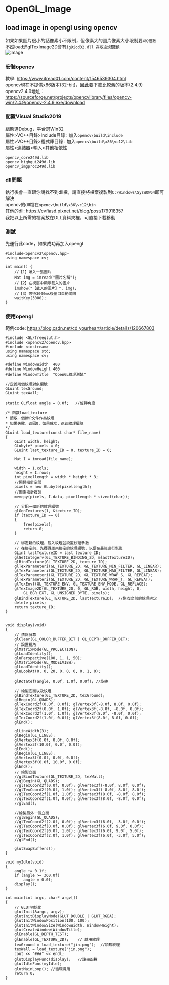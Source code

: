 # OpenGL_Image
## load image in opengl using opencv  
如果如果圖片很小的話像素小不限制，但像素大的圖片像素大小限制要`4的倍數`  
不然load進glTexImage2D會有`ig9icd32.dll 存取違規`問題  
![image](example.JPG)
### 安裝opencv
教學: https://www.itread01.com/content/1546539304.html  
opencv現在不提供x86版本(32-bit)，因此要下載比較舊的版本(2.4.9)  
opencv2.4.9地址：https://sourceforge.net/projects/opencvlibrary/files/opencv-win/2.4.9/opencv-2.4.9.exe/download  

### 配置Visual Studio2019  
組態選Debug，平台選Win32  
屬性>VC++目錄>Include目錄 : 加入`opencv\build\include`  
屬性>VC++目錄>程式庫目錄 : 加入`opencv\build\x86\vc12\lib`  
屬性>連結器>輸入>其他相依性
```
opencv_core249d.lib
opencv_highgui249d.lib
opencv_imgproc249d.lib
```

### dll問題
執行後會一直跟你說找不到dll檔，請直接將檔案複製到`C:\Windows\SysWOW64`即可解決  
opencv的dll檔在`opencv\build\x86\vc12\bin`  
其他的dll: https://cvfiasd.pixnet.net/blog/post/179918357  
我把以上所需的檔案放在DLL資料夾裡，可直接下載移動  

### 測試
先運行此code，如果成功再加入opengl  
```
#include<opencv2\opencv.hpp>
using namespace cv;

int main() {
	//【1】讀入一張圖片
	Mat img = imread("圖片名稱");
	//【2】在視窗中顯示載入的圖片
	imshow("【載入的圖片】", img);
	//【3】等待3000ms後窗口自動關閉
	waitKey(3000);
}
```

### 使用opengl
範例code: https://blog.csdn.net/cd_yourheart/article/details/120667803   
```
#include <GL/freeglut.h>
#include <opencv2/opencv.hpp>
#include <iostream>
using namespace std;
using namespace cv;

#define WindowWidth  400
#define WindowHeight 400
#define WindowTitle  "OpenGL紋理測試"

//定義兩個紋理對象編號
GLuint texGround;
GLuint texWall;

static GLfloat angle = 0.0f;   //旋轉角度

/* 函數load_texture
* 讀取一個BMP文件作為紋理
* 如果失敗，返回0，如果成功，返迴紋理編號
*/
GLuint load_texture(const char* file_name)
{
	GLint width, height;
	GLubyte* pixels = 0;
	GLuint last_texture_ID = 0, texture_ID = 0;

	Mat I = imread(file_name);

	width = I.cols;
	height = I.rows;
	int pixellength = width * height * 3;
	//開闢指針空間
	pixels = new GLubyte[pixellength];
	//圖像指針複製
	memcpy(pixels, I.data, pixellength * sizeof(char));

	// 分配一個新的紋理編號
	glGenTextures(1, &texture_ID);
	if (texture_ID == 0)
	{
		free(pixels);
		return 0;
	}

	// 綁定新的紋理，載入紋理並設置紋理參數
	// 在綁定前，先獲得原來綁定的紋理編號，以便在最後進行恢復
	GLint lastTextureID = last_texture_ID;
	glGetIntegerv(GL_TEXTURE_BINDING_2D, &lastTextureID);
	glBindTexture(GL_TEXTURE_2D, texture_ID);
	glTexParameteri(GL_TEXTURE_2D, GL_TEXTURE_MIN_FILTER, GL_LINEAR);
	glTexParameteri(GL_TEXTURE_2D, GL_TEXTURE_MAG_FILTER, GL_LINEAR);
	glTexParameteri(GL_TEXTURE_2D, GL_TEXTURE_WRAP_S, GL_REPEAT);
	glTexParameteri(GL_TEXTURE_2D, GL_TEXTURE_WRAP_T, GL_REPEAT);
	glTexEnvf(GL_TEXTURE_ENV, GL_TEXTURE_ENV_MODE, GL_REPLACE);
	glTexImage2D(GL_TEXTURE_2D, 0, GL_RGB, width, height, 0,
		GL_BGR_EXT, GL_UNSIGNED_BYTE, pixels);
	glBindTexture(GL_TEXTURE_2D, lastTextureID);  //恢復之前的紋理綁定
	delete pixels;
	return texture_ID;
}


void display(void)
{
	// 清除屏幕
	glClear(GL_COLOR_BUFFER_BIT | GL_DEPTH_BUFFER_BIT);
	// 設置視角
	glMatrixMode(GL_PROJECTION);
	glLoadIdentity();
	gluPerspective(100, 1, 1, 50);
	glMatrixMode(GL_MODELVIEW);
	glLoadIdentity();
	gluLookAt(0, 0, 20, 0, 0, 0, 0, 1, 0);

	glRotatef(angle, 0.0f, 1.0f, 0.0f); //旋轉

	// 繪製底面以及紋理
	glBindTexture(GL_TEXTURE_2D, texGround);
	glBegin(GL_QUADS);
	glTexCoord2f(0.0f, 0.0f); glVertex3f(-8.0f, 8.0f, 0.0f);
	glTexCoord2f(0.0f, 1.0f); glVertex3f(-8.0f, -8.0f, 0.0f);
	glTexCoord2f(1.0f, 1.0f); glVertex3f(8.0f, -8.0f, 0.0f);
	glTexCoord2f(1.0f, 0.0f); glVertex3f(8.0f, 8.0f, 0.0f);
	glEnd();

	glLineWidth(3);
	glBegin(GL_LINES);
	glVertex3f(0.0f, 0.0f, 0.0f);
	glVertex3f(10.0f, 0.0f, 0.0f);
	glEnd();
	glBegin(GL_LINES);
	glVertex3f(0.0f, 0.0f, 0.0f);
	glVertex3f(0.0f, 10.0f, 0.0f);
	glEnd();
	// 繪製立面
	//glBindTexture(GL_TEXTURE_2D, texWall);
	//glBegin(GL_QUADS);
	//glTexCoord2f(0.0f, 0.0f); glVertex3f(-8.0f, 8.0f, 0.0f);
	//glTexCoord2f(0.0f, 1.0f); glVertex3f(-8.0f, 8.0f, 8.0f);
	//glTexCoord2f(1.0f, 1.0f); glVertex3f(8.0f, -8.0f, 8.0f);
	//glTexCoord2f(1.0f, 0.0f); glVertex3f(8.0f, -8.0f, 0.0f);
	//glEnd();

	//繪製另外一個立面
	//glBegin(GL_QUADS);
	//glTexCoord2f(2.0f, 0.0f); glVertex3f(6.0f, -3.0f, 0.0f);
	//glTexCoord2f(0.0f, 0.0f); glVertex3f(6.0f, 9.0f, 0.0f);
	//glTexCoord2f(0.0f, 1.0f); glVertex3f(6.0f, 9.0f, 5.0f);
	//glTexCoord2f(2.0f, 1.0f); glVertex3f(6.0f, -3.0f, 5.0f);
	//glEnd();

	glutSwapBuffers();
}

void myIdle(void)
{
	angle += 0.1f;
	if (angle >= 360.0f)
		angle = 0.0f;
	display();
}

int main(int argc, char* argv[])
{
	// GLUT初始化
	glutInit(&argc, argv);
	glutInitDisplayMode(GLUT_DOUBLE | GLUT_RGBA);
	glutInitWindowPosition(100, 100);
	glutInitWindowSize(WindowWidth, WindowHeight);
	glutCreateWindow(WindowTitle);
	glEnable(GL_DEPTH_TEST);
	glEnable(GL_TEXTURE_2D);    // 啟用紋理
	texGround = load_texture("jin.png");  //加載紋理
	texWall = load_texture("jin.png");
	cout << "###" << endl;
	glutDisplayFunc(display);   //註冊函數 
	glutIdleFunc(myIdle);
	glutMainLoop(); //循環調用
	return 0;
}
```

